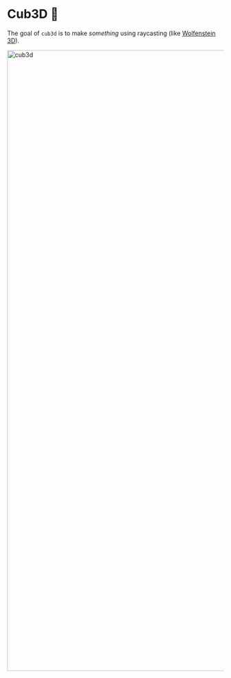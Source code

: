 # Cub3D 👾
The goal of ``cub3d`` is to make *something* using raycasting (like [Wolfenstein 3D](https://fr.wikipedia.org/wiki/Wolfenstein_3D)).

<img width="1440" alt="cub3d" src="https://user-images.githubusercontent.com/93908021/199924376-924484ad-a533-4ba7-a507-e8b6608589df.png">
